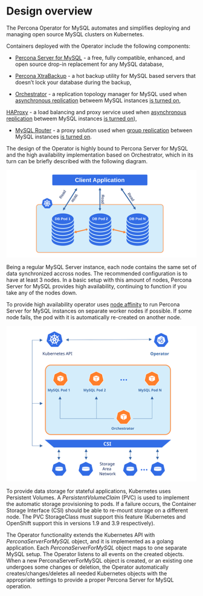 # Design overview

The Percona Operator for MySQL automates and simplifies deploying
and managing open source MySQL clusters on Kubernetes.

Containers deployed with the Operator include the following components:

* [Percona Server for MySQL](https://www.percona.com/doc/percona-server/LATEST/index.html) - a free, fully compatible, enhanced, and open source drop-in replacement for any MySQL database,

* [Percona XtraBackup](https://www.percona.com/doc/percona-xtrabackup/8.0/index.html) - a hot backup utility for MySQL based servers that doesn’t lock your database during the backup,

* [Orchestrator](https://github.com/openark/orchestrator) - a replication topology manager for MySQL used when [asynchronous replication](https://dev.mysql.com/doc/refman/8.0/en/group-replication-primary-secondary-replication.html) betweem MySQL instances [is turned on](operator.md#mysql-clustertype),

[HAProxy](https://haproxy.org) - a load balancing and proxy service used when [asynchronous replication](https://dev.mysql.com/doc/refman/8.0/en/group-replication-primary-secondary-replication.html) betweem MySQL instances [is turned on](operator.md#mysql-clustertype)),

* [MySQL Router](https://dev.mysql.com/doc/mysql-router/8.0/en/) - a proxy solution used when [group replication](https://dev.mysql.com/doc/refman/8.0/en/group-replication.html) between MySQL instances [is turned on](operator.md#mysql-clustertype).

The design of the Operator is highly bound
to Percona Server for MySQL and the high availability implementation based on Orchestrator,
which in its turn can be briefly described with the following diagram.

![image](assets/images/replication.svg)

Being a regular MySQL Server instance, each node contains the same set
of data synchronized accross nodes. The recommended configuration is to
have at least 3 nodes. In a basic setup with this amount of nodes,
Percona Server for MySQL provides high availability, continuing to
function if you take any of the nodes down.

To provide high availability operator uses [node affinity](https://kubernetes.io/docs/concepts/configuration/assign-pod-node/#affinity-and-anti-affinity)
to run Percona Server for MySQL instances on separate worker nodes if possible. If
some node fails, the pod with it is automatically re-created on another node.

![image](assets/images/operator.svg)

To provide data storage for stateful applications, Kubernetes uses
Persistent Volumes. A *PersistentVolumeClaim* (PVC) is used to implement
the automatic storage provisioning to pods. If a failure occurs, the
Container Storage Interface (CSI) should be able to re-mount storage on
a different node. The PVC StorageClass must support this feature
(Kubernetes and OpenShift support this in versions 1.9 and 3.9
respectively).

The Operator functionality extends the Kubernetes API with
*PerconaServerForMySQL* object, and it is implemented as a golang
application. Each *PerconaServerForMySQL* object maps to one separate MySQL setup.
The Operator listens to all events on the created objects.
When a new PerconaServerForMySQL object is created, or an existing one undergoes
some changes or deletion, the Operator automatically
creates/changes/deletes all needed Kubernetes objects with the
appropriate settings to provide a proper Percona Server for MySQL operation.
